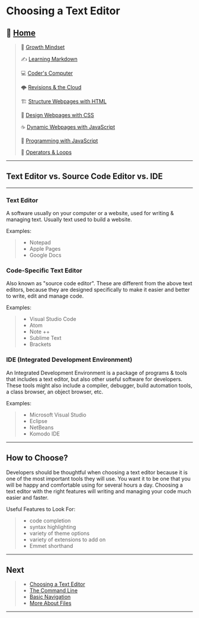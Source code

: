 # Choosing a Text Editor

## 🏡 [**Home**](https://mistidinzy.github.io/ReadingNotes/)

> 💭 [Growth Mindset](01-GrowthMindset.md)
>
> ✍️ [Learning Markdown](02-LearningMarkdown.md)
>
> 💻 [Coder's Computer](03-CodersComputer.md)
>
> 🌩️ [Revisions & the Cloud](04-RevisionsCloud.md)
>
> 🏗️ [Structure Webpages with HTML](05-Structure.md)
>
> 🎨 [Design Webpages with CSS](06-DesignCSS.md)
>
> ☕ [Dynamic Webpages with JavaScript](07-DynamicJavascript.md)
>
> 🌵 [Programming with JavaScript](08-ProgramJS.md)
>
> 🤖 [Operators & Loops](09-OperatorsLoops.md)
<!-- >
> 🧮 [Computer Architecture & Logic](10-CompArchLogic.md) -->

_____

## Text Editor vs. Source Code Editor vs. IDE

_____

### Text Editor

A software usually on your computer or a website, used for writing & managing text. Usually text used to build a website.

Examples:
>
> * Notepad
> * Apple Pages
> * Google Docs

### Code-Specific Text Editor

Also known as "source code editor".
These are different from the above text editors, because they are designed specifically to make it easier and better to write, edit and manage code.

Examples:
>
> * Visual Studio Code
> * Atom
> * Note ++
> * Sublime Text
> * Brackets

### IDE (Integrated Development Environment)

An Integrated Development Environment is a package of programs & tools that includes a text editor, but also other useful software for developers.
These tools might also include a compiler, debugger, build automation tools, a class browser, an object browser, etc.

Examples:
>
> * Microsoft Visual Studio
> * Eclipse
> * NetBeans
> * Komodo IDE

_____

## How to Choose?

Developers should be thoughtful when choosing a text editor because it is one of the most important tools they will use.
You want it to be one that you will be happy and comfortable using for several hours a day.
Choosing a text editor with the right features will writing and managing your code much easier and faster.

Useful Features to Look For:
>
> * code completion
> * syntax highlighting
> * variety of theme options
> * variety of extensions to add on
> * Emmet shorthand

_____

## Next

> * [Choosing a Text Editor](03a-TextEditor.md)
> * [The Command Line](03b-TheCommandLine.md)
> * [Basic Navigation](03c-BasicNavigation.md)
> * [More About Files](03d-MoreAboutFiles.md)

_____
